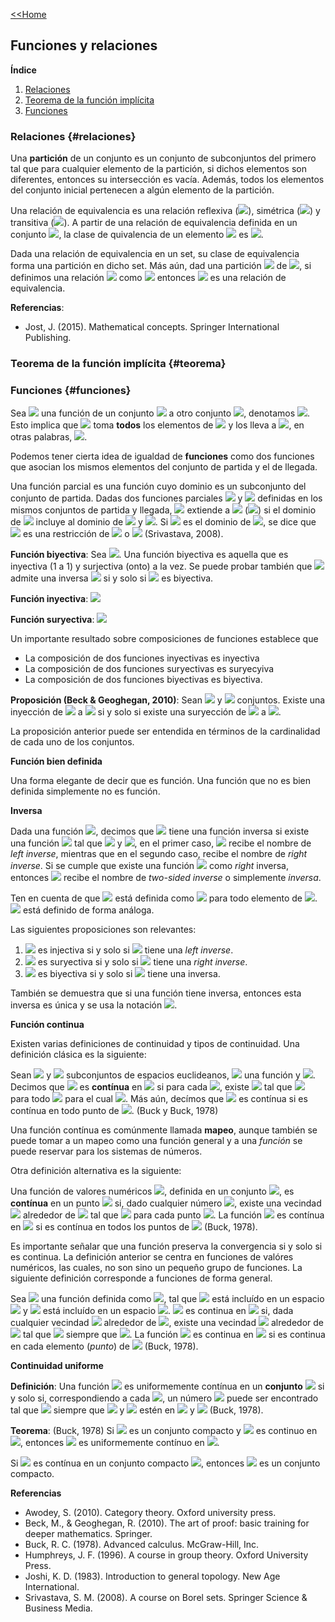 [<<Home](https://francescoapg.github.io/mathbio/)

## Funciones y relaciones

**Índice**

1. [Relaciones](#relaciones)
2. [Teorema de la función implícita](#teorema)
3. [Funciones](#funciones)

### Relaciones {#relaciones}

Una **partición** de un conjunto es un conjunto de subconjuntos del primero tal que para cualquier elemento de la partición, si dichos elementos son diferentes, entonces su intersección es vacía. Además, todos los elementos del conjunto inicial pertenecen a algún elemento de la partición.

Una relación de equivalencia es una relación reflexiva (<img src="https://render.githubusercontent.com/render/math?math=(%5Cforall%20a)%20(a%5Csim%20a)">), simétrica (<img src="https://render.githubusercontent.com/render/math?math=(%5Cforall%20a%2Cb)%20(a%5Csim%20b%20%5Cimplies%20b%5Csim%20a)">) y transitiva (<img src="https://render.githubusercontent.com/render/math?math=(%5Cforall%20a%2Cb%2Cc)%20(a%5Csim%20b%5Cland%20b%5Csim%20c%20%5Cimplies%20a%5Csim%20c)">). A partir de una relación de equivalencia definida en un conjunto <img src="https://render.githubusercontent.com/render/math?math=\large A">, la clase de quivalencia de un elemento <img src="https://render.githubusercontent.com/render/math?math=\large a\in A "> es <img src="https://render.githubusercontent.com/render/math?math=%5Ba%5D%3A%3D%5C%7Bb%5Cin%20A%3Ab%5Csim%20a%5C%7D">.

Dada una relación de equivalencia en un set, su clase de equivalencia forma una partición en dicho set. Más aún, dad una partición <img src="https://render.githubusercontent.com/render/math?math=\large B"> de <img src="https://render.githubusercontent.com/render/math?math=\large A">, si definimos una relación <img src="https://render.githubusercontent.com/render/math?math=\large \sim"> como <img src="https://render.githubusercontent.com/render/math?math=\large a\sim b\iff \exists x \in B:a,b\in x"> entonces <img src="https://render.githubusercontent.com/render/math?math=\large \sim"> es una relación de equivalencia.

**Referencias**:

- Jost, J. (2015). Mathematical concepts. Springer International Publishing.


### Teorema de la función implícita {#teorema}

### Funciones {#funciones}

Sea <img src="https://render.githubusercontent.com/render/math?math=\large f"> una función de un conjunto <img src="https://render.githubusercontent.com/render/math?math=\large A"> a otro conjunto <img src="https://render.githubusercontent.com/render/math?math=\large B">, denotamos <img src="https://render.githubusercontent.com/render/math?math=\large f:A\to B">. Esto implica que <img src="https://render.githubusercontent.com/render/math?math=\large f"> toma **todos** los elementos de <img src="https://render.githubusercontent.com/render/math?math=\large A"> y los lleva a <img src="https://render.githubusercontent.com/render/math?math=\large B">, en otras palabras, <img src="https://render.githubusercontent.com/render/math?math=\large rango(f)\subset B">.

Podemos tener cierta idea de igualdad de **funciones** como dos funciones que asocian los mismos elementos del conjunto de partida y el de llegada.

Una función parcial es una función cuyo dominio es un subconjunto del conjunto de partida. Dadas dos funciones parciales <img src="https://render.githubusercontent.com/render/math?math=\large f"> y <img src="https://render.githubusercontent.com/render/math?math=\large g"> definidas en los mismos conjuntos de partida y llegada, <img src="https://render.githubusercontent.com/render/math?math=\large f"> extiende a <img src="https://render.githubusercontent.com/render/math?math=\large g"> (<img src="https://render.githubusercontent.com/render/math?math=\large f\succeq g">) si el dominio de <img src="https://render.githubusercontent.com/render/math?math=\large f"> incluye al dominio de <img src="https://render.githubusercontent.com/render/math?math=\large g"> y <img src="https://render.githubusercontent.com/render/math?math=\large f(x)=g(x) \forall x \in dominio(g)">. Si <img src="https://render.githubusercontent.com/render/math?math=\large A"> es el dominio de <img src="https://render.githubusercontent.com/render/math?math=\large g">, se dice que <img src="https://render.githubusercontent.com/render/math?math=\large g"> es una restricción de <img src="https://render.githubusercontent.com/render/math?math=\large f"> o <img src="https://render.githubusercontent.com/render/math?math=\large f=g_{|A}"> (Srivastava, 2008).

**Función biyectiva**:
Sea <img src="https://render.githubusercontent.com/render/math?math=\large f: A\to B">. Una función biyectiva es aquella que es inyectiva (1 a 1) y surjectiva (onto) a la vez. Se puede probar también que <img src="https://render.githubusercontent.com/render/math?math=\large f"> admite una  inversa <img src="https://render.githubusercontent.com/render/math?math=\large f^{-1}"> si y solo si <img src="https://render.githubusercontent.com/render/math?math=\large f"> es biyectiva.

**Función inyectiva**: <img src="https://render.githubusercontent.com/render/math?math=\large \forall x,y\in A,f(x)=f(y)\implies x=y">

**Función suryectiva**: <img src="https://render.githubusercontent.com/render/math?math=\large \forall b\in B,\exists a \in A : f(a)=b">

Un importante resultado sobre composiciones de funciones establece que

- La composición de dos funciones inyectivas es inyectiva
- La composición de dos funciones suryectivas es suryecyiva
- La composición de dos funciones biyectivas es biyectiva.

**Proposición (Beck & Geoghegan, 2010)**: Sean <img src="https://render.githubusercontent.com/render/math?math=\large A"> y <img src="https://render.githubusercontent.com/render/math?math=\large B"> conjuntos. Existe una inyección de <img src="https://render.githubusercontent.com/render/math?math=\large A"> a <img src="https://render.githubusercontent.com/render/math?math=\large B"> si y solo si existe una suryección de <img src="https://render.githubusercontent.com/render/math?math=\large B"> a <img src="https://render.githubusercontent.com/render/math?math=\large A">.

La proposición anterior puede ser entendida en términos de la cardinalidad de cada uno de los conjuntos.

**Función bien definida**

Una forma elegante de decir que es función. Una función que no es bien definida simplemente no es función.

**Inversa**

Dada una función <img src="https://render.githubusercontent.com/render/math?math=\large f:X\to Y">, decimos que <img src="https://render.githubusercontent.com/render/math?math=\large f"> tiene una función inversa si existe una función <img src="https://render.githubusercontent.com/render/math?math=\large g:Y\to X"> tal que <img src="https://render.githubusercontent.com/render/math?math=\large g\circ f =id_X"> y <img src="https://render.githubusercontent.com/render/math?math=\large f\circ g=id_Y">, en el primer caso, <img src="https://render.githubusercontent.com/render/math?math=\large g"> recibe el nombre de _left inverse_, mientras que en el segundo caso, recibe el nombre de _right inverse_. Si se cumple que existe una función <img src="https://render.githubusercontent.com/render/math?math=\large g" que sea tanto  _left_> como _right_ inversa, entonces <img src="https://render.githubusercontent.com/render/math?math=\large g"> recibe el nombre de _two-sided inverse_ o simplemente _inversa_.

Ten en cuenta de que <img src="https://render.githubusercontent.com/render/math?math=\large id_X:X\to X"> está definida como <img src="https://render.githubusercontent.com/render/math?math=\large id_X(x)=x"> para todo elemento de <img src="https://render.githubusercontent.com/render/math?math=\large X">. <img src="https://render.githubusercontent.com/render/math?math=\large id_Y"> está definido de forma análoga.

Las siguientes proposiciones son relevantes:

1. <img src="https://render.githubusercontent.com/render/math?math=\large f"> es injectiva si y solo si <img src="https://render.githubusercontent.com/render/math?math=\large f"> tiene una _left inverse_.
2. <img src="https://render.githubusercontent.com/render/math?math=\large f"> es suryectiva si y solo si <img src="https://render.githubusercontent.com/render/math?math=\large f"> tiene una _right inverse_.
3. <img src="https://render.githubusercontent.com/render/math?math=\large f"> es biyectiva si y solo si <img src="https://render.githubusercontent.com/render/math?math=\large f"> tiene una inversa.

También se demuestra que si una función tiene inversa, entonces esta inversa es única y se usa la notación <img src="https://render.githubusercontent.com/render/math?math=\large f^{-1}">.

**Función continua** 

Existen varias definiciones de continuidad y tipos de continuidad. Una definición clásica es la siguiente:

Sean <img src="https://render.githubusercontent.com/render/math?math=\large A"> y <img src="https://render.githubusercontent.com/render/math?math=\large B"> subconjuntos de espacios euclideanos, <img src="https://render.githubusercontent.com/render/math?math=\large f:A\to B"> una función y <img src="https://render.githubusercontent.com/render/math?math=\large x_0\in A">. Decimos que <img src="https://render.githubusercontent.com/render/math?math=\large f"> es **contínua** en <img src="https://render.githubusercontent.com/render/math?math=\large x_0"> si para cada <img src="https://render.githubusercontent.com/render/math?math=\large \epsilon >0">, existe <img src="https://render.githubusercontent.com/render/math?math=\large \delta>0"> tal que <img src="https://render.githubusercontent.com/render/math?math=\large d(f(x), f(x_0))<\epsilon"> para todo <img src="https://render.githubusercontent.com/render/math?math=\large x\in A"> para el cual <img src="https://render.githubusercontent.com/render/math?math=\large d(x,x_0)<\delta">. Más aún, decímos que <img src="https://render.githubusercontent.com/render/math?math=\large f"> es contínua si es contínua en todo punto de <img src="https://render.githubusercontent.com/render/math?math=\large A">. (Buck y Buck, 1978)

Una función contínua es comúnmente llamada **mapeo**, aunque también se puede tomar a un mapeo como una función general y a una _función_ se puede reservar para los sistemas de números.

Otra definición alternativa es la siguiente:

Una función de valores numéricos <img src="https://render.githubusercontent.com/render/math?math=\large f">, definida en un conjunto <img src="https://render.githubusercontent.com/render/math?math=\large D">, es **contínua** en un punto <img src="https://render.githubusercontent.com/render/math?math=\large p_0\in D"> si, dado cualquier número <img src="https://render.githubusercontent.com/render/math?math=\large \epsilon>0">, existe una vecindad <img src="https://render.githubusercontent.com/render/math?math=\large N"> alrededor de <img src="https://render.githubusercontent.com/render/math?math=\large p_0"> tal que <img src="https://render.githubusercontent.com/render/math?math=\large |f(p)-f(p_0)|<\epsilon"> para cada punto <img src="https://render.githubusercontent.com/render/math?math=\large p\in N\cap D">. La función <img src="https://render.githubusercontent.com/render/math?math=\large f"> es contínua en <img src="https://render.githubusercontent.com/render/math?math=\large D"> si es contínua en todos los puntos de <img src="https://render.githubusercontent.com/render/math?math=\large D"> (Buck, 1978).

Es importante señalar que una función preserva la convergencia si y solo si es continua. La definición anterior se centra en funciones de valóres numéricos, las cuales, no son sino un pequeño grupo de funciones. La siguiente definición corresponde a funciones de forma general.

Sea <img src="https://render.githubusercontent.com/render/math?math=\large f"> una función definida como <img src="https://render.githubusercontent.com/render/math?math=\large f:A\to B">, tal que <img src="https://render.githubusercontent.com/render/math?math=\large A"> está incluído en un espacio <img src="https://render.githubusercontent.com/render/math?math=\large S"> y <img src="https://render.githubusercontent.com/render/math?math=\large B"> está incluído en un espacio <img src="https://render.githubusercontent.com/render/math?math=\large S^\star">. <img src="https://render.githubusercontent.com/render/math?math=\large f"> es continua en <img src="https://render.githubusercontent.com/render/math?math=\large p_0\in A"> si, dada cualquier vecindad <img src="https://render.githubusercontent.com/render/math?math=\large V"> alrededor de <img src="https://render.githubusercontent.com/render/math?math=\large f(p_0)=q_0">, existe una vecindad <img src="https://render.githubusercontent.com/render/math?math=\large U"> alrededor de <img src="https://render.githubusercontent.com/render/math?math=\large p_0"> tal que <img src="https://render.githubusercontent.com/render/math?math=\large f(p)\in V"> siempre que <img src="https://render.githubusercontent.com/render/math?math=\large p\in U\cap A">. La función <img src="https://render.githubusercontent.com/render/math?math=\large f"> es continua en <img src="https://render.githubusercontent.com/render/math?math=\large A"> si es continua en cada elemento (_punto_) de <img src="https://render.githubusercontent.com/render/math?math=\large A"> (Buck, 1978).

**Continuidad uniforme**

**Definición**: Una función <img src="https://render.githubusercontent.com/render/math?math=\large f"> es uniformemente contínua en un **conjunto** <img src="https://render.githubusercontent.com/render/math?math=\large E"> si y solo si, correspondiendo a cada <img src="https://render.githubusercontent.com/render/math?math=\large \epsilon>0">, un número <img src="https://render.githubusercontent.com/render/math?math=\large \delta>0"> puede ser encontrado tal que <img src="https://render.githubusercontent.com/render/math?math=\large |f(p)-f(q)|<\epsilon"> siempre que <img src="https://render.githubusercontent.com/render/math?math=\large p"> y <img src="https://render.githubusercontent.com/render/math?math=\large q"> estén en <img src="https://render.githubusercontent.com/render/math?math=\large E"> y <img src="https://render.githubusercontent.com/render/math?math=\large |p-q|<\delta"> (Buck, 1978).

**Teorema**: (Buck, 1978) Si <img src="https://render.githubusercontent.com/render/math?math=\large E"> es un conjunto compacto y <img src="https://render.githubusercontent.com/render/math?math=\large f"> es continuo en <img src="https://render.githubusercontent.com/render/math?math=\large E">, entonces <img src="https://render.githubusercontent.com/render/math?math=\large f"> es uniformemente contínuo en <img src="https://render.githubusercontent.com/render/math?math=\large E">.

Si <img src="https://render.githubusercontent.com/render/math?math=\large f"> es contínua en un conjunto compacto <img src="https://render.githubusercontent.com/render/math?math=\large E">, entonces <img src="https://render.githubusercontent.com/render/math?math=\large f(E)"> es un conjunto compacto.


**Referencias**

- Awodey, S. (2010). Category theory. Oxford university press.
- Beck, M., & Geoghegan, R. (2010). The art of proof: basic training for deeper mathematics. Springer.
- Buck, R. C. (1978). Advanced calculus. McGraw-Hill, Inc.
- Humphreys, J. F. (1996). A course in group theory. Oxford University Press.
- Joshi, K. D. (1983). Introduction to general topology. New Age International.
- Srivastava, S. M. (2008). A course on Borel sets. Springer Science & Business Media.
